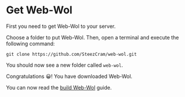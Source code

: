 # Get Web-Wol

First you need to get Web-Wol to your server.

Choose a folder to put Web-Wol. Then, open a terminal and execute the following command:
```
git clone https://github.com/SteezCram/web-wol.git
```

You should now see a new folder called `web-wol`.

Congratulations 😀! You have downloaded Web-Wol. 

You can now read the [build Web-Wol](docs/Build_Web-Wol.md) guide.